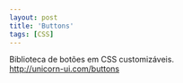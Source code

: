 ```yaml
---
layout: post
title: 'Buttons'
tags: [CSS]
---
```


Biblioteca de botões em CSS customizáveis.<br>
<http://unicorn-ui.com/buttons>
